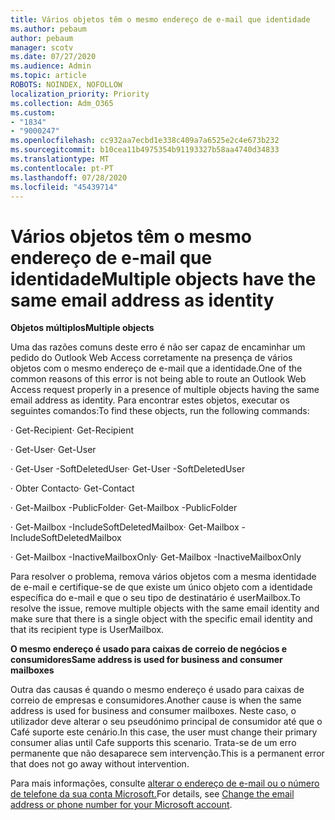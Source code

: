 ```yaml
---
title: Vários objetos têm o mesmo endereço de e-mail que identidade
ms.author: pebaum
author: pebaum
manager: scotv
ms.date: 07/27/2020
ms.audience: Admin
ms.topic: article
ROBOTS: NOINDEX, NOFOLLOW
localization_priority: Priority
ms.collection: Adm_O365
ms.custom:
- "1834"
- "9000247"
ms.openlocfilehash: cc932aa7ecbd1e338c409a7a6525e2c4e673b232
ms.sourcegitcommit: b10cea11b4975354b91193327b58aa4740d34833
ms.translationtype: MT
ms.contentlocale: pt-PT
ms.lasthandoff: 07/28/2020
ms.locfileid: "45439714"
---
```

# <a name="multiple-objects-have-the-same-email-address-as-identity"></a><span data-ttu-id="72e74-102">Vários objetos têm o mesmo endereço de e-mail que identidade</span><span class="sxs-lookup"><span data-stu-id="72e74-102">Multiple objects have the same email address as identity</span></span>

<span data-ttu-id="72e74-103">**Objetos múltiplos**</span><span class="sxs-lookup"><span data-stu-id="72e74-103">**Multiple objects**</span></span>

<span data-ttu-id="72e74-104">Uma das razões comuns deste erro é não ser capaz de encaminhar um pedido do Outlook Web Access corretamente na presença de vários objetos com o mesmo endereço de e-mail que a identidade.</span><span class="sxs-lookup"><span data-stu-id="72e74-104">One of the common reasons of this error is not being able to route an Outlook Web Access request properly in a presence of multiple objects having the same email address as identity.</span></span> <span data-ttu-id="72e74-105">Para encontrar estes objetos, executar os seguintes comandos:</span><span class="sxs-lookup"><span data-stu-id="72e74-105">To find these objects, run the following commands:</span></span>

<span data-ttu-id="72e74-106">· Get-Recipient<email address></span><span class="sxs-lookup"><span data-stu-id="72e74-106">· Get-Recipient <email address></span></span>

<span data-ttu-id="72e74-107">· Get-User<email address></span><span class="sxs-lookup"><span data-stu-id="72e74-107">· Get-User <email address></span></span>

<span data-ttu-id="72e74-108">· Get-User <email address> -SoftDeletedUser</span><span class="sxs-lookup"><span data-stu-id="72e74-108">· Get-User <email address> -SoftDeletedUser</span></span>

<span data-ttu-id="72e74-109">· Obter Contacto<email address></span><span class="sxs-lookup"><span data-stu-id="72e74-109">· Get-Contact <email address></span></span>

<span data-ttu-id="72e74-110">· Get-Mailbox <email address> -PublicFolder</span><span class="sxs-lookup"><span data-stu-id="72e74-110">· Get-Mailbox <email address> -PublicFolder</span></span>

<span data-ttu-id="72e74-111">· Get-Mailbox <email address> -IncludeSoftDeletedMailbox</span><span class="sxs-lookup"><span data-stu-id="72e74-111">· Get-Mailbox <email address> -IncludeSoftDeletedMailbox</span></span>

<span data-ttu-id="72e74-112">· Get-Mailbox <email address> -InactiveMailboxOnly</span><span class="sxs-lookup"><span data-stu-id="72e74-112">· Get-Mailbox <email address> -InactiveMailboxOnly</span></span>

<span data-ttu-id="72e74-113">Para resolver o problema, remova vários objetos com a mesma identidade de e-mail e certifique-se de que existe um único objeto com a identidade específica do e-mail e que o seu tipo de destinatário é userMailbox.</span><span class="sxs-lookup"><span data-stu-id="72e74-113">To resolve the issue, remove multiple objects with the same email identity and make sure that there is a single object with the specific email identity and that its recipient type is UserMailbox.</span></span>

<span data-ttu-id="72e74-114">**O mesmo endereço é usado para caixas de correio de negócios e consumidores**</span><span class="sxs-lookup"><span data-stu-id="72e74-114">**Same address is used for business and consumer mailboxes**</span></span>

<span data-ttu-id="72e74-115">Outra das causas é quando o mesmo endereço é usado para caixas de correio de empresas e consumidores.</span><span class="sxs-lookup"><span data-stu-id="72e74-115">Another cause is when the same address is used for business and consumer mailboxes.</span></span> <span data-ttu-id="72e74-116">Neste caso, o utilizador deve alterar o seu pseudónimo principal de consumidor até que o Café suporte este cenário.</span><span class="sxs-lookup"><span data-stu-id="72e74-116">In this case, the user must change their primary consumer alias until Cafe supports this scenario.</span></span> <span data-ttu-id="72e74-117">Trata-se de um erro permanente que não desaparece sem intervenção.</span><span class="sxs-lookup"><span data-stu-id="72e74-117">This is a permanent error that does not go away without intervention.</span></span>

<span data-ttu-id="72e74-118">Para mais informações, consulte [alterar o endereço de e-mail ou o número de telefone da sua conta Microsoft.](https://support.microsoft.com/help/11545/microsoft-account-rename-your-personal-account)</span><span class="sxs-lookup"><span data-stu-id="72e74-118">For details, see [Change the email address or phone number for your Microsoft account](https://support.microsoft.com/help/11545/microsoft-account-rename-your-personal-account).</span></span>